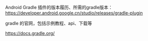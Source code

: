 Android Gradle 插件的版本履历、所需的gradle版本：
https://developer.android.google.cn/studio/releases/gradle-plugin



gradle 的官网，包括示例教程、api、下载等

https://docs.gradle.org/